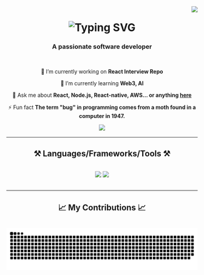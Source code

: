 <img align="right" src="https://visitor-badge.laobi.icu/badge?page_id=devaaks.devaaks" />

<h1 align="center">
   <img src="https://readme-typing-svg.herokuapp.com?font=Permanent+Marker&size=32&center=true&vcenter=true&duration=3500&pause=600&width=435&lines=Hi+There!+%F0%9F%91%8B;I'm+Ashish!" alt="Typing SVG" />
</h1>

<h3 align="center">A passionate software developer</h3>

<br/>

<div align="center">
 
  🔭 I’m currently working on **React Interview Repo**
 
 🌱 I’m currently learning **Web3, AI**

💬 Ask me about **React, Node.js, React-native, AWS... or anything [here](https://github.com/devaaks/devaaks/issues)**

⚡ Fun fact **The term "bug" in programming comes from a moth found in a computer in 1947.**

 </div>
 
<div align="center"> 
<!--   <a href="mailto:pedro.sales.muniz@gmail.com">
    <img src="https://img.shields.io/badge/Gmail-333333?style=for-the-badge&logo=gmail&logoColor=red" />
  </a> -->
  <a href="https://www.linkedin.com/in/aks24k/" target="_blank">
    <img src="https://img.shields.io/badge/LinkedIn-0077B5?style=for-the-badge&logo=linkedin&logoColor=white" target="_blank" />
  </a>
<!--   <a href="https://salesp07.github.io" target="_blank">
     <img src="https://img.shields.io/badge/Portfolio-FF5722?style=for-the-badge&logo=todoist&logoColor=white" target="_blank" /> <!-- sqlite, safari, google-chrome are other good icon options -->
  </a>
</div>

 <hr/>
 
<h2 align="center">⚒️ Languages/Frameworks/Tools ⚒️</h2>
<br/>
<div align="center">
    <img src="https://skillicons.dev/icons?i=react,nextjs,javascript,typescript,webpack,babel,tailwind,bootstrap,mui,html,css,vscode,github,figma,git" />
    <img src="https://skillicons.dev/icons?i=nodejs,python,express,flask,aws,java,firebase,mongodb,postgres,mysql,kubernetes,docker" />
   <br>
</div>

<br/>
<hr/>

<div align="center">
  <h2>📈 My Contributions 📈</h2>
  <br>
  <img alt="snake eating my contributions" src="https://raw.githubusercontent.com/devaaks/devaaks/output/github-contribution-grid-snake.svg" />
  
  <br/><br/><br/>
</div>
